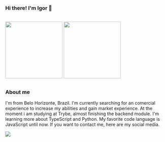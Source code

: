 ### Hi there! I'm Igor 👋

<br>

<div>
  <img height="180em" src="https://github-readme-stats.vercel.app/api?username=igorrCarvalho&show_icons=true&theme=radical&count_private=true">
  <img height="180em" src="https://github-readme-stats.vercel.app/api/top-langs/?username=igorrCarvalho&langs_count=8&layout=compact&theme=radical">
</div>

##

### About me

<div>
  <p>
    I'm from Belo Horizonte, Brazil. I'm currently searching for an comercial experience to increase my abilities and gain market experience. At the moment i am studying at Trybe, almost finishing the backend module. I'm learning more about TypeScript and Python. My favorite code language is JavaScript until now. If you want to contact me, here are my social media.
  </p>
  <a href="mailto:igorsilvabhz6@gmail.com" target="_blank"><img src="https://img.shields.io/badge/Gmail-D14836?style=for-the-badge&logo=gmail&logoColor=white" target="_blank"></a>
</div>
